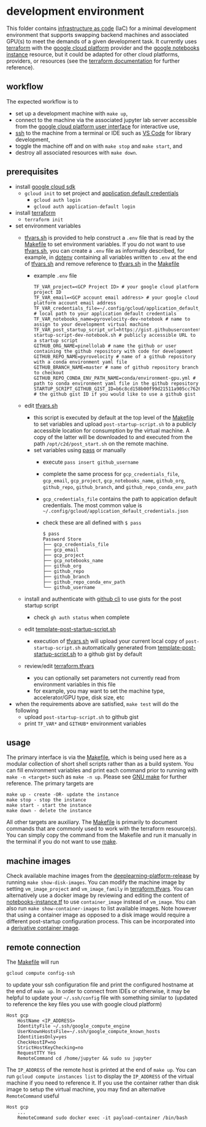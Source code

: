 # development environment

This folder contains [infrastructure as code][IaC] (IaC) for a minimal development environment that supports swapping backend machines and associated GPU(s) to meet the demands of a given development task. It currently uses [terraform][terraform] with the [google cloud platform][gcpsdk] provider and the [google notebooks instance][gni] resource, but it could be adapted for other cloud platforms, providers, or resources (see the [terraform documentation][tfmdocs] for further reference).

## workflow
The expected workflow is to

- set up a development machine with `make up`, 
- connect to the machine via the associated jupyter lab server accessible from the [google cloud platform user interface][gcpui] for interactive use, 
- [ssh](#remote-connection) to the machine from a terminal or IDE such as [VS Code][vscodessh] for library development,
- toggle the machine off and on with `make stop` and `make start`, and
- destroy all associated resources with `make down`.

## prerequisites

- install [google cloud sdk][gcpsdk]
  - `gcloud init` to set project and [application default credentials][adc]
    - `gcloud auth login`
    - `gcloud auth application-default login`
- install [terraform][terraform]
  - `terraform init`
- set environment variables
  - [tfvars.sh](./tfvars.sh) is provided to help construct a `.env` file that is read by the [Makefile](.Makefile) to set environment variables. If you do not want to use [tfvars.sh](./tfvars.sh), you can create a `.env` file as informally described, for example, in [dotenv][python-dotenv] containing all variables written to `.env` at the end of [tfvars.sh](./tfvars.sh) and remove reference to [tfvars.sh](./tfvars.sh) in the [Makefile](./Makefile)
    - example `.env` file
      ```shell
      TF_VAR_project=<GCP Project ID> # your google cloud platform project ID
      TF_VAR_email=<GCP account email address> # your google cloud platform account email address
      TF_VAR_credentials_file=~/.config/gcloud/application_default_credentials.json # local path to your application default credentials
      TF_VAR_notebooks_name=pyrovelocity-dev-notebook # name to assign to your development virtual machine
      TF_VAR_post_startup_script_url=https://gist.githubusercontent.com/githubusername/b6c8cd158b00f99d21511a905cc7626a/raw/post-startup-script-dev-notebook.sh # publicly accessible URL to a startup script
      GITHUB_ORG_NAME=pinellolab # name the github or user containing the github repository with code for development
      GITHUB_REPO_NAME=pyrovelocity # name of a github repository with a conda environment yaml file
      GITHUB_BRANCH_NAME=master # name of github repository branch to checkout
      GITHUB_REPO_CONDA_ENV_PATH_NAME=conda/environment-gpu.yml # path to conda environment yaml file in the github repository
      STARTUP_SCRIPT_GITHUB_GIST_ID=b6c8cd158b00f99d21511a905cc7626a # the github gist ID if you would like to use a github gist
      ```
  - edit [tfvars.sh](./tfvars.sh)
    - this script is executed by default at the top level of the [Makefile](./Makefile) to set variables and upload `post-startup-script.sh` to a publicly accessible location for consumption by the virtual machine. A copy of the latter will be downloaded to and executed from the path `/opt/c2d/post_start.sh` on the remote machine.
    - set variables using [pass][pass] or manually
      - execute `pass insert github_username`
      - complete the same process for `gcp_credentials_file`, `gcp_email`, `gcp_project`, `gcp_notebooks_name`, `github_org`, `github_repo`, `github_branch`, and `github_repo_conda_env_path`
      - `gcp_credentials_file` contains the path to appication default credentials. The most common value is `~/.config/gcloud/application_default_credentials.json`
      - check these are all defined with `$ pass`

        ```shell
        $ pass
        Password Store
        ├── gcp_credentials_file
        ├── gcp_email
        ├── gcp_project
        ├── gcp_notebooks_name
        ├── github_org
        ├── github_repo
        ├── github_branch
        ├── github_repo_conda_env_path
        └── github_username
        ```

  - install and authenticate with [github cli][ghcli] to use gists for the post startup script
    - check `gh auth status` when complete
  - edit [template-post-startup-script.sh](./template-post-startup-script.sh)
    - execution of [tfvars.sh](./tfvars.sh) will upload your current local copy of `post-startup-script.sh` automatically generated from [template-post-startup-script.sh](./template-post-startup-script.sh) to a github gist by default
  - review/edit [terraform.tfvars](./terraform.tfvars)
    - you can optionally set parameters not currently read from environment variables in this file
    - for example, you may want to set the machine type, accelerator/GPU type, disk size, etc 
- when the requirements above are satisfied, `make test` will do the following
  - upload `post-startup-script.sh` to github gist
  - print `TF_VAR*` and `GITHUB*` environment variables

## usage 

The primary interface is via the [Makefile](./Makefile), which is being used here as a modular collection of short shell scripts rather than as a build system. You can fill environment variables and print each command prior to running with `make -n <target>` such as `make -n up`. Please see [GNU make][make] for further reference. The primary targets are

    make up - create -OR- update the instance
    make stop - stop the instance
    make start - start the instance
    make down - delete the instance
    
All other targets are auxiliary. The [Makefile](./Makefile) is primarily to document commands that are commonly used to work with the terraform resource(s). You can simply copy the command from the Makefile and run it manually in the terminal if you do not want to use [make][make].

## machine images

Check available machine images from the [deeplearning-platform-release](https://gcr.io/deeplearning-platform-release) by running `make show-disk-images`. You can modify the machine image by setting `vm_image_project` and `vm_image_family` in [terraform.tfvars](./terraform.tfvars). You can alternatively use a docker image by reviewing and editing the content of [notebooks-instance.tf](./notebooks-instance.tf) to use `container_image` instead of `vm_image`. You can also run `make show-container-images` to list available images. Note however that using a container image as opposed to a disk image would require a different post-startup configuration process. This can be incorporated into a [derivative container image][dci].

## remote connection

The [Makefile](./Makefile) will run

```shell
gcloud compute config-ssh
```

to update your ssh configuration file and print the configured hostname at the end of `make up`. In order to connect from IDEs or otherwise, it may be helpful to update your `~/.ssh/config` file with something similar to (updated to reference the key files you use with google cloud platform)

```shell
Host gcp
    HostName <IP_ADDRESS>
    IdentityFile ~/.ssh/google_compute_engine
    UserKnownHostsFile=~/.ssh/google_compute_known_hosts
    IdentitiesOnly=yes
    CheckHostIP=no
    StrictHostKeyChecking=no
    RequestTTY Yes
    RemoteCommand cd /home/jupyter && sudo su jupyter
```

The `IP_ADDRESS` of the remote host is printed at the end of `make up`. You can run `gcloud compute instances list` to display the `IP_ADDRESS` of the virtual machine if you need to reference it.
If you use the container rather than disk image to setup the virtual machine, you may find an alternative `RemoteCommand` useful

```shell
Host gcp
    ...
    RemoteCommand sudo docker exec -it payload-container /bin/bash
```


[IaC]: https://en.wikipedia.org/wiki/Infrastructure_as_code
[terraform]: https://developer.hashicorp.com/terraform/tutorials/gcp-get-started/install-cli
[gcpsdk]: https://cloud.google.com/sdk/docs/install
[gni]: https://registry.terraform.io/providers/hashicorp/google/latest/docs/resources/notebooks_instance
[tfmdocs]: https://developer.hashicorp.com/terraform/docs
[gcpui]: https://console.cloud.google.com/vertex-ai/workbench/list/instances
[vscodessh]: https://code.visualstudio.com/docs/remote/ssh
[adc]: https://cloud.google.com/docs/authentication/provide-credentials-adc
[python-dotenv]: https://github.com/theskumar/python-dotenv#file-format
[ghcli]: https://cli.github.com
[pass]: https://www.passwordstore.org/
[make]: https://www.gnu.org/software/make/
[dci]: https://cloud.google.com/deep-learning-containers/docs/derivative-container
